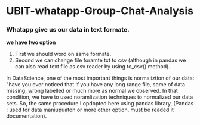 # UBIT-whatapp-Group-Chat-Analysis 

### Whatapp give us our data in text formate.
**we have two option**
1. First we should word on same formate.
2. Second we can change file foramte txt to csv (although in pandas we can also read text file as csv reader by using to_csv() method). 

In DataScience, one of the most important things is normaliztion of our data: "have you ever noticed that if you have any long range file, some of data missing, wrong labelled or much more as normal we observed. In that condition, we have to used noramlization techniques to normalized our data sets.
So, the same procedure I opdopted here using pandas library, (Pandas : used for data maniupuaton or more other option, must be readed it documentation).
